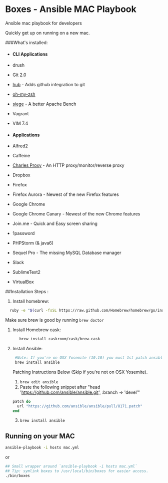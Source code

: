Boxes - Ansible MAC Playbook
========

Ansible mac playbook for developers

Quickly get up on running on a new mac.

###What's installed:

- #### CLI Applications
 - drush 
 - Git 2.0
 - [hub](https://hub.github.com/) - Adds github integration to git
 - [oh-my-zsh](https://github.com/robbyrussell/oh-my-zsh)
 - [siege](http://www.joedog.org/siege-home/) - A better Apache Bench
 - Vagrant
 - VIM 7.4

- #### Applications
 - Alfred2
 - Caffeine
 - [Charles Proxy](http://www.charlesproxy.com/) - An HTTP proxy/monitor/reverse proxy
 - Dropbox
 - Firefox
 - Firefox Aurora - Newest of the new Firefox features 
 - Google Chrome
 - Google Chrome Canary - Newest of the new Chrome features
 - Join.me - Quick and Easy screen sharing
 - 1password
 - PHPStorm (& java6)
 - Sequel Pro - The missing MySQL Database manager
 - Slack
 - SublimeText2
 - VirtualBox

##Installation Steps :
 1. Install homebrew:
   
   ```sh
     ruby -e "$(curl -fsSL https://raw.github.com/Homebrew/homebrew/go/install)"
   ```
   Make sure brew is good by running ```brew doctor```

 1. Install Homebrew cask:

    ```sh
       brew install caskroom/cask/brew-cask
    ```
    
 1. Install Ansible:
    ```sh
     #Note: If you're on OSX Yosemite (10.10) you must 1st patch ansible!
     brew install ansible
    ```
    Patching Instructions Below (Skip if you're not on OSX Yosemite).
    1. ```brew edit ansible```
    2. Paste the following snippet after "head 'https://github.com/ansible/ansible.git', :branch => 'devel’"

      ```ruby
      patch do
        url "https://github.com/ansible/ansible/pull/8171.patch"
      end
      ```

    3. ```brew install ansible```
    


## Running on your MAC

 ```sh
 ansible-playbook -i hosts mac.yml
 ```
 
 or
  ```sh
 ## Small wrapper around `ansible-playbook -i hosts mac.yml`
 ## Tip: symlink boxes to /usr/local/bin/boxes for easier access.
 ./bin/boxes 
 ```
 
